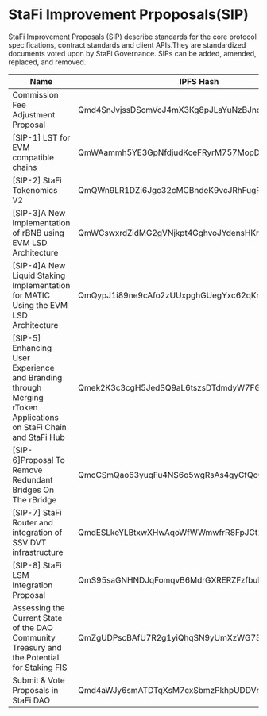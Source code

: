 # StaFi Improvement Prpoposals(SIP)

StaFi Improvement Proposals (SIP) describe standards for the core protocol specifications, contract standards and client APIs.They are standardized documents voted upon by StaFi Governance. SIPs can be added, amended, replaced, and removed.

| Name  | IPFS Hash | 
| ------------ | ---- |
| Commission Fee Adjustment Proposal | Qmd4SnJvjssDScmVcJ4mX3Kg8pJLaYuNzBJnouxWkCV76K | 
| [SIP-1] LST for EVM compatible chains | QmWAammh5YE3GpNfdjudKceFRyrM757MopDBN6M1aZEe75 | 
| [SIP-2] StaFi Tokenomics V2 | QmQWn9LR1DZi6Jgc32cMCBndeK9vcJRhFugPJnN8LwXHbR | 
| [SIP-3]A New Implementation of rBNB using EVM LSD Architecture | QmWCswxrdZidMG2gVNjkpt4GghvoJYdensHKmkTx8mSThK | 
| [SIP-4]A New Liquid Staking Implementation for MATIC Using the EVM LSD Architecture | QmQypJ1i89ne9cAfo2zUUxpghGUegYxc62qKmZ2keu6Psa | 
| [SIP-5] Enhancing User Experience and Branding through Merging rToken Applications on StaFi Chain and StaFi Hub | Qmek2K3c3cgH5JedSQ9aL6tszsDTdmdyW7FGjakhQ9TfSk | 
| [SIP-6]Proposal To Remove Redundant Bridges On The rBridge | QmcCSmQao63yuqFu4NS6o5wgRsAs4gyCfQcGfx2Fo1nozn | 
| [SIP-7] StaFi Router and integration of SSV DVT infrastructure  | QmdESLkeYLBtxwXHwAqoWfWWmwfrR8FpJCt1vL6HdMMDQ9 | 
| [SIP-8] StaFi LSM Integration Proposal | QmS95saGNHNDJqFomqvB6MdrGXRERZFzfbuD4CT4Sd8cT6 | 
| Assessing the Current State of the DAO Community Treasury and the Potential for Staking FIS | QmZgUDPscBAfU7R2g1yiQhqSN9yUmXzWG73AAZrDCvCCJu |
| Submit & Vote Proposals in StaFi DAO | Qmd4aWJy6smATDTqXsM7cxSbmzPkhpUDDVneAwM1rEYE1W |


